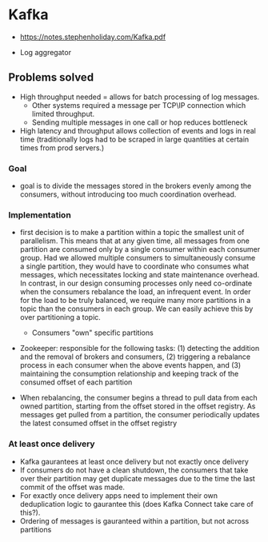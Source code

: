# Kafka

- https://notes.stephenholiday.com/Kafka.pdf

- Log aggregator

## Problems solved

- High throughput needed = allows for batch processing of log messages.
  - Other systems required a message per TCP\IP connection which limited throughput.
  - Sending multiple messages in one call or hop reduces bottleneck
- High latency and throughput allows collection of events and logs in real time (traditionally logs had to be scraped in large quantities at certain times from prod servers.)

### Goal

- goal is to divide the messages stored in the brokers evenly among the consumers, without introducing too much coordination overhead.

### Implementation

- first decision is to make a partition within a topic the smallest
  unit of parallelism. This means that at any given time, all
  messages from one partition are consumed only by a single
  consumer within each consumer group. Had we allowed multiple
  consumers to simultaneously consume a single partition, they
  would have to coordinate who consumes what messages, which
  necessitates locking and state maintenance overhead. In contrast,
  in our design consuming processes only need co-ordinate when
  the consumers rebalance the load, an infrequent event. In order for
  the load to be truly balanced, we require many more partitions in a
  topic than the consumers in each group. We can easily achieve
  this by over partitioning a topic.
    - Consumers "own" specific partitions

- Zookeeper: responsible for the following tasks: (1) detecting the
  addition and the removal of brokers and consumers, (2) triggering
  a rebalance process in each consumer when the above events
  happen, and (3) maintaining the consumption relationship and
  keeping track of the consumed offset of each partition

- When rebalancing, the consumer begins a thread to pull data from each owned partition, starting
  from the offset stored in the offset registry. As messages get
  pulled from a partition, the consumer periodically updates the
  latest consumed offset in the offset registry

### At least once delivery
- Kafka gaurantees at least once delivery but not exactly once delivery
- If consumers do not have a clean shutdown, the consumers that take over their partition may get duplicate messages due to the time the last commit of the offset was made.
- For exactly once delivery apps need to implement their own deduplication logic to gaurantee this (does Kafka Connect take care of this?).
- Ordering of messages is gauranteed within a partition, but not across partitions
